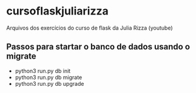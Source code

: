 # cursoflaskjuliarizza
Arquivos dos exercícios do curso de flask da Julia Rizza (youtube)

## Passos para startar o banco de dados usando o migrate

* python3 run.py db init
* python3 run.py db migrate
* python3 run.py db upgrade